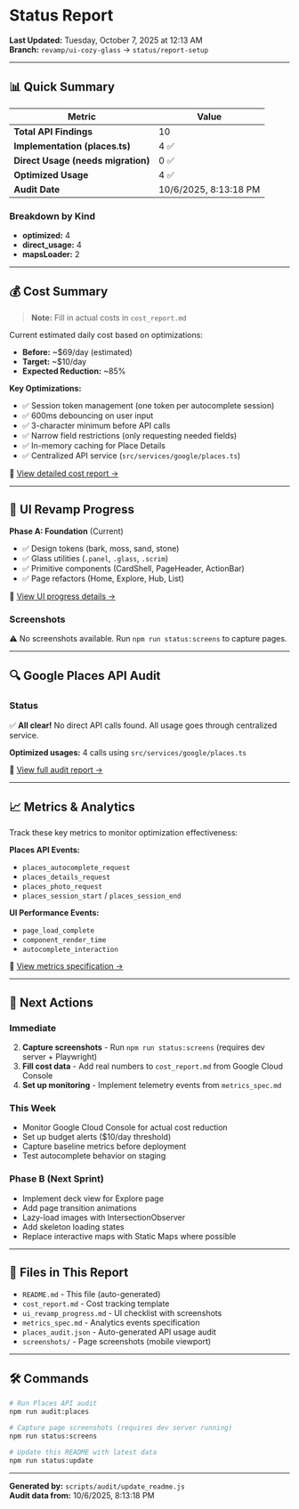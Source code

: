 # Status Report

**Last Updated:** Tuesday, October 7, 2025 at 12:13 AM  
**Branch:** `revamp/ui-cozy-glass` → `status/report-setup`

---

## 📊 Quick Summary


| Metric | Value |
|--------|-------|
| **Total API Findings** | 10 |
| **Implementation (places.ts)** | 4 ✅ |
| **Direct Usage (needs migration)** | 0 ✅ |
| **Optimized Usage** | 4 ✅ |
| **Audit Date** | 10/6/2025, 8:13:18 PM |

### Breakdown by Kind

- **optimized:** 4
- **direct_usage:** 4
- **mapsLoader:** 2


---

## 💰 Cost Summary

> **Note:** Fill in actual costs in `cost_report.md`

Current estimated daily cost based on optimizations:

- **Before:** ~$69/day (estimated)
- **Target:** ~$10/day
- **Expected Reduction:** ~85%

**Key Optimizations:**
- ✅ Session token management (one token per autocomplete session)
- ✅ 600ms debouncing on user input
- ✅ 3-character minimum before API calls
- ✅ Narrow field restrictions (only requesting needed fields)
- ✅ In-memory caching for Place Details
- ✅ Centralized API service (`src/services/google/places.ts`)

📝 [View detailed cost report →](./cost_report.md)

---

## 🎨 UI Revamp Progress

**Phase A: Foundation** (Current)

- ✅ Design tokens (bark, moss, sand, stone)
- ✅ Glass utilities (`.panel`, `.glass`, `.scrim`)
- ✅ Primitive components (CardShell, PageHeader, ActionBar)
- ✅ Page refactors (Home, Explore, Hub, List)

📝 [View UI progress details →](./ui_revamp_progress.md)

### Screenshots

⚠️ No screenshots available. Run `npm run status:screens` to capture pages.

---

## 🔍 Google Places API Audit


### Status


✅ **All clear!** No direct API calls found. All usage goes through centralized service.


**Optimized usages:** 4 calls using `src/services/google/places.ts`



📄 [View full audit report →](./places_audit.json)

---

## 📈 Metrics & Analytics

Track these key metrics to monitor optimization effectiveness:

**Places API Events:**
- `places_autocomplete_request`
- `places_details_request`
- `places_photo_request`
- `places_session_start` / `places_session_end`

**UI Performance Events:**
- `page_load_complete`
- `component_render_time`
- `autocomplete_interaction`

📝 [View metrics specification →](./metrics_spec.md)

---

## 🚀 Next Actions

### Immediate

2. **Capture screenshots** - Run `npm run status:screens` (requires dev server + Playwright)
3. **Fill cost data** - Add real numbers to `cost_report.md` from Google Cloud Console
4. **Set up monitoring** - Implement telemetry events from `metrics_spec.md`

### This Week
- Monitor Google Cloud Console for actual cost reduction
- Set up budget alerts ($10/day threshold)
- Capture baseline metrics before deployment
- Test autocomplete behavior on staging

### Phase B (Next Sprint)
- Implement deck view for Explore page
- Add page transition animations
- Lazy-load images with IntersectionObserver
- Add skeleton loading states
- Replace interactive maps with Static Maps where possible

---

## 📝 Files in This Report

- `README.md` - This file (auto-generated)
- `cost_report.md` - Cost tracking template
- `ui_revamp_progress.md` - UI checklist with screenshots
- `metrics_spec.md` - Analytics events specification
- `places_audit.json` - Auto-generated API usage audit
- `screenshots/` - Page screenshots (mobile viewport)

---

## 🛠 Commands

```bash
# Run Places API audit
npm run audit:places

# Capture page screenshots (requires dev server running)
npm run status:screens

# Update this README with latest data
npm run status:update
```

---

**Generated by:** `scripts/audit/update_readme.js`  
**Audit data from:** 10/6/2025, 8:13:18 PM

